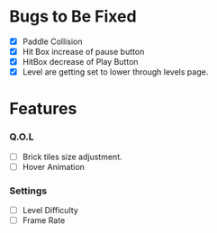 # Bugs to Be Fixed
- [x] Paddle Collision 
- [x] Hit Box increase of pause button 
- [x] HitBox decrease of Play Button 
- [x] Level are getting set to lower through levels page.
# Features
### Q.O.L
- [ ] Brick tiles size adjustment. 
- [ ] Hover Animation
### Settings
- [ ] Level Difficulty 
- [ ] Frame Rate